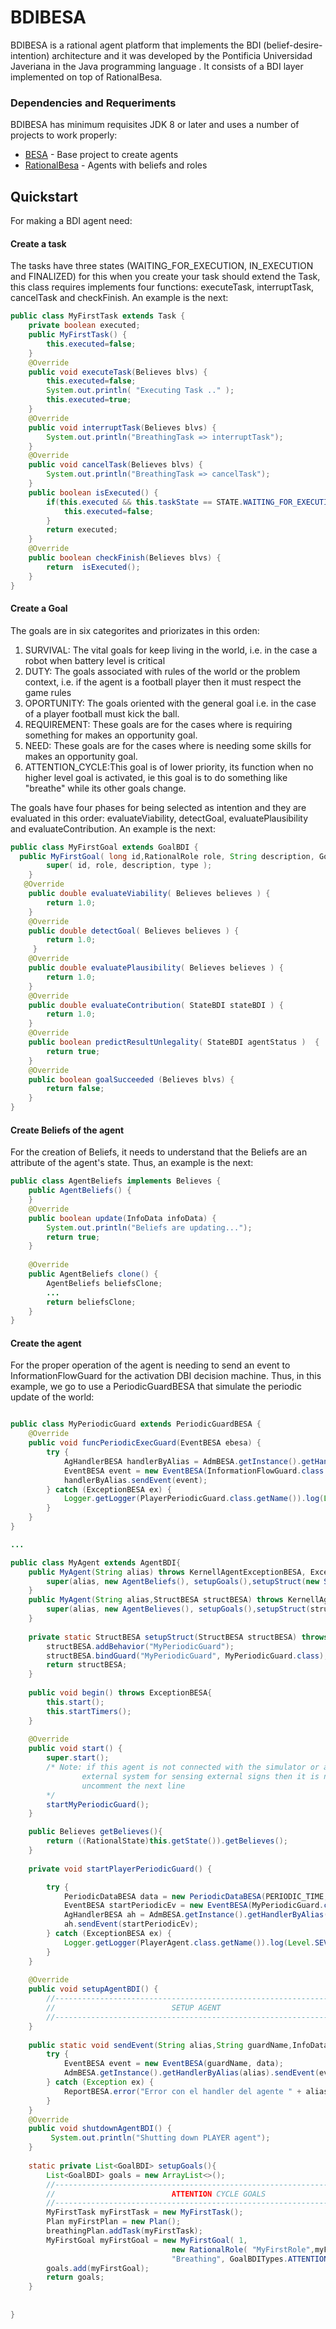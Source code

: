 # BDIBESA

BDIBESA is a rational agent platform that implements the BDI (belief-desire-intention) architecture and it was developed by the Pontificia Universidad Javeriana in the Java programming language . It consists of a BDI layer implemented on top of RationalBesa.

### Dependencies and Requeriments

BDIBESA has minimum requisites JDK 8 or later and uses a number of projects to work properly:

* [BESA](https://github.com/AIO-Javeriana/repository-gradle/tree/master/co/edu/javeriana/BESA) - Base project to create agents
* [RationalBesa](https://github.com/AIO-Javeriana/repository-gradle/tree/master/co/edu/javeriana/RationalBESA) - Agents with beliefs and roles

## Quickstart

For making a BDI agent need:

#### Create a task
The tasks have three states (WAITING_FOR_EXECUTION, IN_EXECUTION and FINALIZED) for this when you create your task should extend the Task, this class requires implements four functions: executeTask, interruptTask, cancelTask and checkFinish. An example is the next:
```java
public class MyFirstTask extends Task {
    private boolean executed;
    public MyFirstTask() {
        this.executed=false;
    }
    @Override
    public void executeTask(Believes blvs) {
        this.executed=false;
        System.out.println( "Executing Task .." );
        this.executed=true;
    }
    @Override
    public void interruptTask(Believes blvs) {
        System.out.println("BreathingTask => interruptTask");
    }
    @Override
    public void cancelTask(Believes blvs) {
        System.out.println("BreathingTask => cancelTask");
    }
    public boolean isExecuted() {
        if(this.executed && this.taskState == STATE.WAITING_FOR_EXECUTION){
            this.executed=false;
        }
        return executed;
    }
    @Override
    public boolean checkFinish(Believes blvs) {
        return  isExecuted();
    }
}
```
#### Create a Goal
The goals are in six categorites and priorizates in this orden:
  1. SURVIVAL: The vital goals for keep living in the world, i.e. in the case a robot when battery level is critical
  2. DUTY: The goals associated with rules of the world or the problem context, i.e. if the agent is a football player then it must respect the game rules
  3. OPORTUNITY: The goals oriented with the general goal i.e. in the case of a player football must kick the ball.
  4. REQUIREMENT: These goals are for the cases where is requiring something for makes an opportunity goal.
  5. NEED: These goals are for the cases where is needing some skills for makes an opportunity goal.
  6. ATTENTION_CYCLE:This goal is of lower priority, its function when no higher level goal is activated, ie this goal is to do something like "breathe" while its other goals change.

The goals have four phases for being selected as intention and they are evaluated in this order:  evaluateViability, detectGoal, evaluatePlausibility and evaluateContribution. An example is the next:
```java
public class MyFirstGoal extends GoalBDI {
  public MyFirstGoal( long id,RationalRole role, String description, GoalBDITypes type ) {
        super( id, role, description, type );
    }
   @Override
    public double evaluateViability( Believes believes ) {
        return 1.0;
    }
    @Override
    public double detectGoal( Believes believes ) {
        return 1.0;
     }
    @Override
    public double evaluatePlausibility( Believes believes ) {
        return 1.0;
    }
    @Override
    public double evaluateContribution( StateBDI stateBDI ) {
        return 1.0;
    }
    @Override
    public boolean predictResultUnlegality( StateBDI agentStatus )  {
        return true;
    }
    @Override
    public boolean goalSucceeded (Believes blvs) {
        return false;
    }
}
```
#### Create Beliefs of the agent
For the creation of Beliefs, it needs to understand that the Beliefs are an attribute of the agent's state. Thus, an example is the next:
```java
public class AgentBeliefs implements Believes {
    public AgentBeliefs() {
    }
    @Override
    public boolean update(InfoData infoData) {
        System.out.println("Beliefs are updating...");
        return true;
    }
    
    @Override
    public AgentBeliefs clone() {
        AgentBeliefs beliefsClone;
        ...
        return beliefsClone;
    }
}
```

#### Create the agent
For the proper operation of the agent is needing to send an event to InformationFlowGuard for the activation DBI decision machine. Thus, in this example, we go to use a PeriodicGuardBESA that simulate the periodic update of the world:

```java

public class MyPeriodicGuard extends PeriodicGuardBESA {
    @Override
    public void funcPeriodicExecGuard(EventBESA ebesa) {
        try {
            AgHandlerBESA handlerByAlias = AdmBESA.getInstance().getHandlerByAlias(agent.getAlias());
            EventBESA event = new EventBESA(InformationFlowGuard.class.getName(),null);
            handlerByAlias.sendEvent(event);
        } catch (ExceptionBESA ex) {
            Logger.getLogger(PlayerPeriodicGuard.class.getName()).log(Level.SEVERE, null, ex);
        }
    }
}

... 

public class MyAgent extends AgentBDI{
    public MyAgent(String alias) throws KernellAgentExceptionBESA, ExceptionBESA {
        super(alias, new AgentBeliefs(), setupGoals(),setupStruct(new StructBESA()));
    }
    public MyAgent(String alias,StructBESA structBESA) throws KernellAgentExceptionBESA, ExceptionBESA {
        super(alias, new AgentBelieves(), setupGoals(),setupStruct(structBESA));
    }
    
    private static StructBESA setupStruct(StructBESA structBESA) throws ExceptionBESA {
        structBESA.addBehavior("MyPeriodicGuard");
        structBESA.bindGuard("MyPeriodicGuard", MyPeriodicGuard.class);
        return structBESA;
    }
    
    public void begin() throws ExceptionBESA{
        this.start();
        this.startTimers();
    }
    
    @Override
    public void start() {
        super.start();
        /* Note: if this agent is not connected with the simulator or any other 
                external system for sensing external signs then it is necessary to 
                uncomment the next line 
        */
        startMyPeriodicGuard();
    }

    public Believes getBelieves(){
        return ((RationalState)this.getState()).getBelieves();
    }
    
    private void startPlayerPeriodicGuard() {

        try {
            PeriodicDataBESA data = new PeriodicDataBESA(PERIODIC_TIME, DELAY_TIME, PeriodicGuardBESA.START_PERIODIC_CALL);
            EventBESA startPeriodicEv = new EventBESA(MyPeriodicGuard.class.getName(), data);
            AgHandlerBESA ah = AdmBESA.getInstance().getHandlerByAlias(this.getAlias());
            ah.sendEvent(startPeriodicEv);
        } catch (ExceptionBESA ex) {
            Logger.getLogger(PlayerAgent.class.getName()).log(Level.SEVERE, null, ex);
        }
    }
    
    @Override
    public void setupAgentBDI() {
        //--------------------------------------------------------------------//
        //                          SETUP AGENT
        //--------------------------------------------------------------------//
    }
    
    public static void sendEvent(String alias,String guardName,InfoData data){
        try {
            EventBESA event = new EventBESA(guardName, data);
            AdmBESA.getInstance().getHandlerByAlias(alias).sendEvent(event);
        } catch (Exception ex) {
            ReportBESA.error("Error con el handler del agente " + alias);
        }
    }
    @Override
    public void shutdownAgentBDI() {
         System.out.println("Shutting down PLAYER agent");
    }
    
    static private List<GoalBDI> setupGoals(){
        List<GoalBDI> goals = new ArrayList<>();
        //--------------------------------------------------------------------//
        //                          ATTENTION CYCLE GOALS
        //--------------------------------------------------------------------//
        MyFirstTask myFirstTask = new MyFirstTask();
        Plan myFirstPlan = new Plan();
        breathingPlan.addTask(myFirstTask);
        MyFirstGoal myFirstGoal = new MyFirstGoal( 1, 
                                    new RationalRole( "MyFirstRole",myFirstPlan),
                                    "Breathing", GoalBDITypes.ATTENTION_CYCLE );
        goals.add(myFirstGoal);
        return goals;
    }
    
    
}
```
